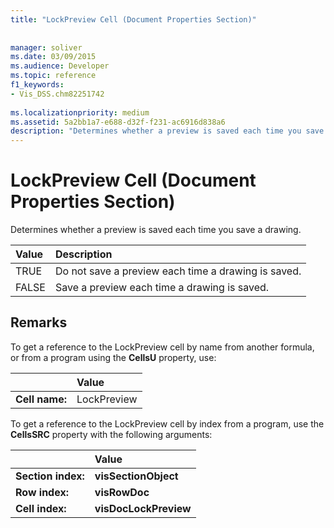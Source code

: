 ```yaml
---
title: "LockPreview Cell (Document Properties Section)"
 
 
manager: soliver
ms.date: 03/09/2015
ms.audience: Developer
ms.topic: reference
f1_keywords:
- Vis_DSS.chm82251742
 
ms.localizationpriority: medium
ms.assetid: 5a2bb1a7-e688-d32f-f231-ac6916d838a6
description: "Determines whether a preview is saved each time you save a drawing."
---
```


# LockPreview Cell (Document Properties Section)

Determines whether a preview is saved each time you save a drawing.
  
|**Value**|**Description**|
|:-----|:-----|
| TRUE  <br/> | Do not save a preview each time a drawing is saved. |
| FALSE  <br/> | Save a preview each time a drawing is saved. |
   
## Remarks

To get a reference to the LockPreview cell by name from another formula, or from a program using the **CellsU** property, use: 
  
||Value |
|:-----|:-----|
| **Cell name:**  <br/> | LockPreview  <br/> |
   
To get a reference to the LockPreview cell by index from a program, use the **CellsSRC** property with the following arguments: 
  
||Value |
|:-----|:-----|
| **Section index:**  <br/> |**visSectionObject** <br/> |
| **Row index:**  <br/> |**visRowDoc** <br/> |
| **Cell index:**  <br/> |**visDocLockPreview** <br/> |
   

